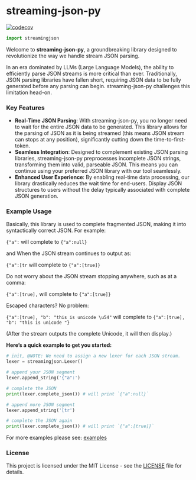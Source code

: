 # streaming-json-py

[![codecov](https://codecov.io/gh/karminski/streaming-json-py/graph/badge.svg?token=1901RX87FK)](https://codecov.io/gh/karminski/streaming-json-py)

```python
import streamingjson
```

Welcome to **streaming-json-py**, a groundbreaking library designed to revolutionize the way we handle stream JSON parsing.  

In an era dominated by LLMs (Large Language Models), the ability to efficiently parse JSON streams is more critical than ever. Traditionally, JSON parsing libraries have fallen short, requiring JSON data to be fully generated before any parsing can begin. streaming-json-py challenges this limitation head-on.

### Key Features

- **Real-Time JSON Parsing**: With streaming-json-py, you no longer need to wait for the entire JSON data to be generated. This library allows for the parsing of JSON as it is being streamed (this means JSON stream can stops at any position), significantly cutting down the time-to-first-token.
- **Seamless Integration**: Designed to complement existing JSON parsing libraries, streaming-json-py preprocesses incomplete JSON strings, transforming them into valid, parseable JSON. This means you can continue using your preferred JSON library with our tool seamlessly.
- **Enhanced User Experience**: By enabling real-time data processing, our library drastically reduces the wait time for end-users. Display JSON structures to users without the delay typically associated with complete JSON generation.

### Example Usage

Basically, this library is used to complete fragmented JSON, making it into syntactically correct JSON. For example:

```{"a":``` will complete to ```{"a":null}```

and When the JSON stream continues to output as:

```{"a":[tr``` will complete to ```{"a":[true]}```

Do not worry about the JSON stream stopping anywhere, such as at a comma:

```{"a":[true],``` will complete to ```{"a":[true]}```

Escaped characters? No problem:  

```{"a":[true], "b": "this is unicode \u54"``` will complete to ```{"a":[true], "b": "this is unicode "}``` 

(After the stream outputs the complete Unicode, it will then display.)


**Here’s a quick example to get you started:**

```python
# init, @NOTE: We need to assign a new lexer for each JSON stream.
lexer = streamingjson.Lexer()

# append your JSON segment
lexer.append_string('{"a":')

# complete the JSON
print(lexer.complete_json()) # will print `{"a":null}`

# append more JSON segment
lexer.append_string('[tr')

# complete the JSON again
print(lexer.complete_json()) # will print `{"a":[true]}`
```


For more examples please see: [examples](./examples/)


### License

This project is licensed under the MIT License - see the [LICENSE](./LICENSE) file for details.
